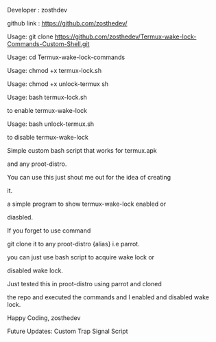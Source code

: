 Developer : zosthdev

github link : https://github.com/zosthedev/

Usage: git clone https://github.com/zosthedev/Termux-wake-lock-Commands-Custom-Shell.git

Usage: cd Termux-wake-lock-commands

Usage: chmod +x termux-lock.sh

Usage: chmod +x unlock-termux sh

Usage: bash termux-lock.sh 

to enable termux-wake-lock

Usage: bash unlock-termux.sh 

to disable termux-wake-lock

Simple custom bash script that  works for termux.apk

and any proot-distro.

You can use this just shout me out for the idea of creating

it.

a simple program to show termux-wake-lock enabled or

diasbled.

If you forget to use command 

git clone it to any proot-distro {alias} i.e parrot.

you can just use bash script to acquire wake lock or 

disabled wake lock.

Just tested this in proot-distro using parrot and cloned 

the repo and executed the commands and I enabled and disabled wake lock.

Happy Coding, zosthedev


Future Updates: Custom Trap Signal Script
